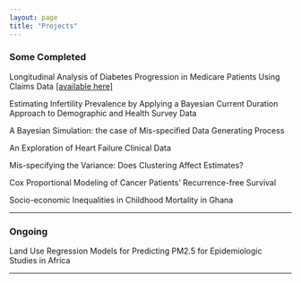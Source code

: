 ```yaml
---
layout: page
title: "Projects"
---
```




### Some Completed

Longitudinal Analysis of Diabetes Progression in Medicare Patients Using Claims Data [[available here]](https://github.com/benabijah/EHR)

Estimating Infertility Prevalence by Applying a Bayesian Current Duration Approach to Demographic and Health Survey Data

A Bayesian Simulation: the case of Mis-specified Data Generating Process

An Exploration of Heart Failure Clinical Data

Mis-specifying the Variance: Does Clustering Affect Estimates?

Cox Proportional Modeling of Cancer Patients’ Recurrence-free Survival

Socio-economic Inequalities in Childhood Mortality in Ghana

---


### Ongoing

Land Use Regression Models for Predicting PM2.5 for Epidemiologic Studies in Africa

---
